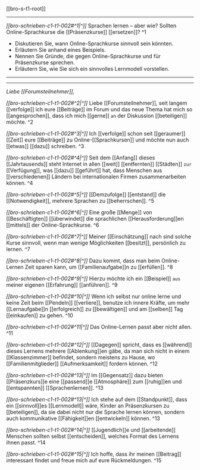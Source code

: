 [[bro-s-t1-root]]

---

*[[bro-schrieben-c1-t1-002#^1|^]]* Sprachen lernen – aber wie? Sollten Online-Sprachkurse die [[Präsenzkurse]] [[ersetzen]]? ^1

- Diskutieren Sie, wann Online-Sprachkurse sinnvoll sein könnten.  
- Erläutern Sie anhand eines Beispiels.  
- Nennen Sie Gründe, die gegen Online-Sprachkurse und für Präsenzkurse sprechen.  
- Erläutern Sie, wie Sie sich ein sinnvolles Lernmodell vorstellen.  

---
---

*Liebe [[Forumsteilnehmer]],*

*[[bro-schrieben-c1-t1-002#^2|^]]* Liebe [[Forumsteilnehmer]], seit langem [[verfolge]] ich eure [[Beiträge]] im Forum und das neue Thema hat mich so [[angesprochen]], dass ich mich [[gerne]] `an` der Diskussion [[beteiligen]] möchte. ^2


*[[bro-schrieben-c1-t1-002#^3|^]]* Ich [[verfolge]] schon seit [[geraumer]] [[Zeit]] eure [[Beiträge]] zu Online-[[Sprachkursen]] und möchte nun auch [[etwas]] [[dazu]] schreiben. ^3


*[[bro-schrieben-c1-t1-002#^4|^]]* Seit dem [[Anfang]] dieses [[Jahrtausends]] steht Internet in allen [[weit]] [[entfernten]] [[Städten]] `zur` [[Verfügung]], was [[dazu]] [[geführt]] hat, dass Menschen aus [[verschiedenen]] Ländern bei internationalen Firmen zusammenarbeiten können. ^4

*[[bro-schrieben-c1-t1-002#^5|^]]* [[Demzufolge]] [[entstand]] die [[Notwendigkeit]], mehrere Sprachen zu [[beherrschen]]. ^5

*[[bro-schrieben-c1-t1-002#^6|^]]* Eine große [[Menge]] von [[Beschäftigten]] [[überwindet]] die sprachlichen [[Herausforderung]]en [[mittels]] der Online-Sprachkurse. ^6

*[[bro-schrieben-c1-t1-002#^7|^]]* Meiner [[Einschätzung]] nach sind solche Kurse sinnvoll, wenn man wenige Möglichkeiten [[besitzt]], persönlich zu lernen. ^7

*[[bro-schrieben-c1-t1-002#^8|^]]* Dazu kommt, dass man beim Online-Lernen Zeit sparen kann, um [[Familienaufgabe]]n zu [[erfüllen]]. ^8


*[[bro-schrieben-c1-t1-002#^9|^]]* Hierzu möchte ich ein [[Beispiel]] `aus` meiner eigenen [[Erfahrung]] [[anführen]]. ^9

*[[bro-schrieben-c1-t1-002#^10|^]]* Wenn ich selbst nur online lerne und keine Zeit beim [[Pendeln]] [[verliere]], benutze ich innere Kräfte, um mehr [[Lernaufgabe]]n [[erfolgreich]] zu [[bewältigen]] und am [[selben]] Tag [[einkaufen]] zu gehen. ^10

 
*[[bro-schrieben-c1-t1-002#^11|^]]* Das Online-Lernen passt aber nicht allen. ^11

*[[bro-schrieben-c1-t1-002#^12|^]]* [[Dagegen]] spricht, dass es [[während]] dieses Lernens mehrere [[Ablenkung]]en gäbe, da man sich nicht in einem [[Klassenzimmer]] befindet, sondern meistens zu Hause, wo [[Familienmitglieder]] [[Aufmerksamkeit]] fordern können. ^12

*[[bro-schrieben-c1-t1-002#^13|^]]* Im [[Gegensatz]] dazu bieten [[Präsenzkurs]]e eine [[passend]]e [[Atmosphäre]] zum [[ruhig]]en und [[entspannten]] [[Sprachenlernen]]. ^13

 
*[[bro-schrieben-c1-t1-002#^13|^]]* Ich stehe auf dem [[Standpunkt]], dass ein [[sinnvoll]]es [[Lernmodell]] wäre, Kinder an Präsenzkursen zu [[beteiligen]], da sie dabei nicht nur die Sprache lernen können, sondern auch kommunikative [[Fähigkeit]]en [[entwickeln]] können. ^13

*[[bro-schrieben-c1-t1-002#^14|^]]* [[Jugendlich]]e und [[arbeitende]] Menschen sollten selbst [[entscheiden]], welches Format des Lernens ihnen passt. ^14

 
 
*[[bro-schrieben-c1-t1-002#^15|^]]* Ich hoffe, dass ihr meinen [[Beitrag]] interessant findet und freue mich auf eure Rückmeldungen. ^15

